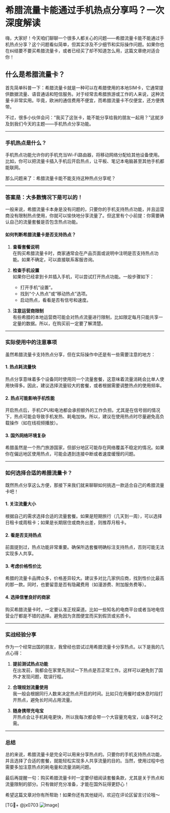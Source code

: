 # 希腊流量卡能通过手机热点分享吗？一次深度解读

嗨，大家好！今天咱们聊聊一个很多人都关心的问题——希腊流量卡能不能通过手机热点分享？这个问题看似简单，但其实涉及不少细节和实际操作问题。如果你也在纠结要不要买希腊流量卡，或者已经买了却不知道怎么用，这篇文章绝对适合你！

## 什么是希腊流量卡？

首先简单科普一下：希腊流量卡就是一种可以在希腊使用的本地SIM卡，它通常提供数据流量、语音通话和短信服务。对于经常去希腊旅游或工作的人来说，这种流量卡非常实用。毕竟，欧洲的通信费用不便宜，而希腊流量卡不仅便宜，还方便携带。

不过，很多小伙伴会问：“我买了这张卡，能不能分享给我的朋友一起用？”这就涉及到我们今天的主题——手机热点分享功能。

---

### 手机热点是什么？

手机热点功能允许你的手机充当Wi-Fi路由器，将移动网络分配给其他设备使用。比如，你可以把流量卡插入手机后开启热点，让平板、笔记本电脑甚至其他手机都能联网。

那么问题来了：希腊流量卡能不能支持这种热点分享呢？

---

### 答案是：大多数情况下是可以的！

一般来说，希腊流量卡本身是没有问题的，只要你的手机支持热点功能，并且运营商没有限制热点使用，你就可以愉快地分享流量了。但这里有个小前提：你需要确认自己的流量套餐是否包含热点功能。

#### 如何判断希腊流量卡是否支持热点？

1. **查看套餐说明**  
   在购买希腊流量卡时，商家通常会在产品页面或说明中注明是否支持热点功能。如果不确定，可以直接联系客服咨询。

2. **检查手机设置**  
   如果你已经拿到卡并插入手机，可以尝试打开热点功能。一般步骤如下：
   - 打开手机“设置”。
   - 找到“个人热点”或“移动热点”选项。
   - 启动热点，看看是否有信号和速度。

3. **注意运营商限制**  
   有些希腊的本地运营商可能会对热点流量进行限制，比如限定每月只能共享一定量的数据。所以，在购买前一定要了解清楚。

---

### 实际使用中的注意事项

虽然希腊流量卡支持热点分享，但在实际操作中还是有一些需要注意的地方：

#### 1. **热点耗流量快**
   热点分享意味着多个设备同时使用同一个流量套餐，这意味着流量消耗会比单人使用快得多。因此，建议选择流量较大的套餐，或者根据需要调整热点的使用频率。

#### 2. **热点可能影响手机性能**
   开启热点后，手机CPU和电池都会承担额外的工作负担。尤其是在信号弱的情况下，热点可能会导致手机发热、耗电加快。所以，建议在使用热点时尽量避免高负载操作（如在线视频播放）。

#### 3. **国外网络环境复杂**
   希腊虽然是一个热门旅游国家，但部分地区可能存在网络覆盖不稳定的情况。如果你在偏远地区使用热点，可能会遇到连接中断或者速度缓慢的问题。

---

### 如何选择合适的希腊流量卡？

既然热点分享这么方便，那接下来我们就来聊聊如何挑选一款适合自己的希腊流量卡吧！

#### 1. **关注流量大小**
   根据自己的需求选择合适的流量套餐。如果是短期旅行（几天到一周），可以选择日租卡或周租卡；如果是长期居住或商务出差，则推荐月租卡。

#### 2. **看是否支持热点**
   前面提到过，热点功能非常重要。确保所选套餐明确标注支持热点，否则可能无法实现多人共享。

#### 3. **考虑价格性价比**
   希腊的流量卡品牌众多，价格差异较大。建议多对比几家供应商，找到性价比最高的那一款。同时，也要留意是否有隐藏费用（如漫游费、附加服务费等）。

#### 4. **选择信誉良好的商家**
   购买希腊流量卡时，一定要认准正规渠道。比如一些知名的电商平台或者当地电信营业厅都是不错的选择。避免因为贪图便宜而买到假货或劣质卡。

---

### 实战经验分享

作为一个经常出国的朋友，我曾经也尝试过用希腊流量卡分享热点。以下是我的几点心得：

1. **提前测试热点功能**  
   在出发前，我都会在家里先测试一下热点是否正常工作。这样可以避免到了国外才发现问题，耽误行程。

2. **合理规划流量使用**  
   我一般会根据同行人数来决定热点开启的时间。比如只在用餐时或休息时段打开热点，避免长时间占用流量。

3. **随身携带充电宝**  
   开热点会让手机耗电更快，所以我每次都会带一个大容量充电宝，以备不时之需。

---

### 总结

总的来说，希腊流量卡是完全可以用来分享热点的。只要你的手机支持热点功能，并且选择了合适的套餐，就能轻松实现多人共享流量的目的。当然，使用过程中也需要多加注意热点的耗电量和流量消耗问题。

最后再提醒一句：购买希腊流量卡时一定要仔细阅读套餐条款，尤其是关于热点和流量限制的部分。只有做好充分准备，才能在国外玩得更舒心！

希望这篇文章对你有所帮助！如果你还有其他疑问，欢迎在评论区留言讨论哦～

[TG💪+ @jx0703 ![Image](https://github.com/user-attachments/assets/dbca1d08-cadb-493c-b0ec-ad6f7a83f270)]
